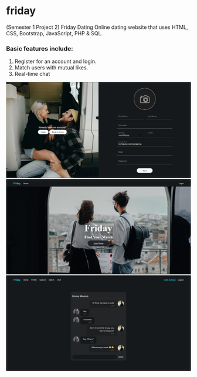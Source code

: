 # friday
(Semester 1 Project 2) Friday Dating
Online dating website that uses HTML, CSS, Bootstrap, JavaScript, PHP & SQL.

### Basic features include:
1. Register for an account and login.
2. Match users with mutual likes.
3. Real-time chat

![alt text](https://github.com/nathalie7890/friday/blob/main/assets/friday_signup.png)
![alt text](https://github.com/nathalie7890/friday/blob/main/assets/friday_login.png)
![alt text](https://github.com/nathalie7890/friday/blob/main/assets/friday-chat.png)
